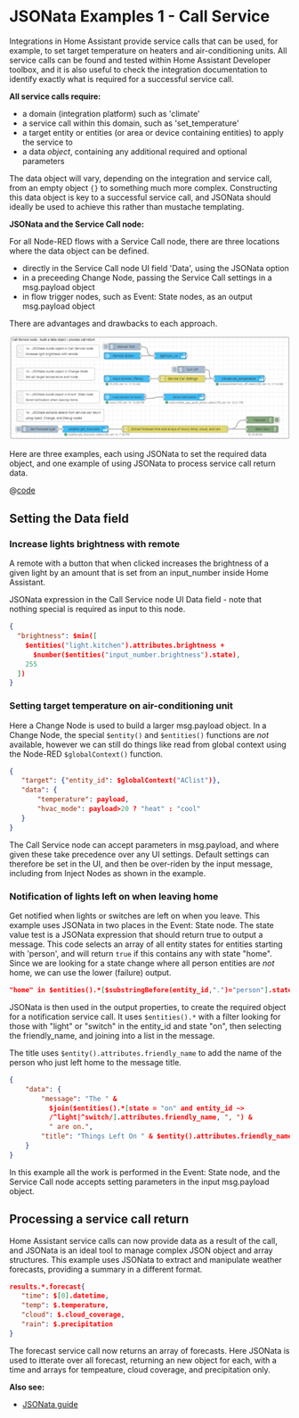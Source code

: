 # JSONata Examples 1 - Call Service

Integrations in Home Assistant provide service calls that can be used, for example, to set target temperature on heaters and air-conditioning units. All service calls can be found and tested within Home Assistant Developer toolbox, and it is also useful to check the integration documentation to identify exactly what is required for a successful service call.

**All service calls require:**

- a domain (integration platform) such as 'climate'
- a service call within this domain, such as 'set_temperature'
- a target entity or entities (or area or device containing entities) to apply the service to
- a data _object_, containing any additional required and optional parameters

The data object will vary, depending on the integration and service call, from an empty object `{}` to something much more complex. Constructing this data object is key to a successful service call, and JSONata should ideally be used to achieve this rather than mustache templating.

**JSONata and the Service Call node:**

For all Node-RED flows with a Service Call node, there are three locations where the data object can be defined.

- directly in the Service Call node UI field 'Data', using the JSONata option
- in a preceeding Change Node, passing the Service Call settings in a msg.payload object
- in flow trigger nodes, such as Event: State nodes, as an output msg.payload object

There are advantages and drawbacks to each approach.

![screenshot](./images/jsonata_1_1.png)

Here are three examples, each using JSONata to set the required data object, and one example of using JSONata to process service call return data.

@[code](@examples/cookbook/jsonata-new/service-call.json)

## Setting the Data field

### Increase lights brightness with remote

A remote with a button that when clicked increases the brightness of a given light by an amount that is set from an input_number inside Home Assistant.

JSONata expression in the Call Service node UI Data field - note that nothing special is required as input to this node.

```json
{
  "brightness": $min([
    $entities("light.kitchen").attributes.brightness +
      $number($entities("input_number.brightness").state),
    255
  ])
}
```

### Setting target temperature on air-conditioning unit

Here a Change Node is used to build a larger msg.payload object. In a Change Node, the special `$entity()` and `$entities()` functions are _not_ available, however we can still do things like read from global context using the Node-RED `$globalContext()` function.

```json
{
   "target": {"entity_id": $globalContext("AClist")},
   "data": {
       "temperature": payload,
       "hvac_mode": payload>20 ? "heat" : "cool"
   }
}
```

The Call Service node can accept parameters in msg.payload, and where given these take precedence over any UI settings. Default settings can therefore be set in the UI, and then be over-riden by the input message, including from Inject Nodes as shown in the example.

### Notification of lights left on when leaving home

Get notified when lights or switches are left on when you leave. This example uses JSONata in two places in the Event: State node. The state value test is a JSONata expression that should return true to output a message. This code selects an array of all entity states for entities starting with 'person', and will return `true` if this contains any with state "home". Since we are looking for a state change where all person entities are _not_ home, we can use the lower (failure) output.

```json
"home" in $entities().*[$substringBefore(entity_id,".")="person"].state
```


JSONata is then used in the output properties, to create the required object for a notification service call. It uses `$entities().*` with a filter looking for those with "light" or "switch" in the entity_id and state "on", then selecting the friendly_name, and joining into a list in the message.

The title uses `$entity().attributes.friendly_name` to add the name of the person who just left home to the message title.

```json
{
    "data": {
        "message": "The " & 
          $join($entities().*[state = "on" and entity_id ~>
          /^light|^switch/].attributes.friendly_name, ", ") &
          " are on.",
        "title": "Things Left On " & $entity().attributes.friendly_name
    }
}
```

In this example all the work is performed in the Event: State node, and the Service Call node accepts setting parameters in the input msg.payload object.

## Processing a service call return

Home Assistant service calls can now provide data as a result of the call, and JSONata is an ideal tool to manage complex JSON object and array structures. This example uses JSONata to extract and manipulate weather forecasts, providing a summary in a different format.

```json
results.*.forecast{
   "time": $[0].datetime,
   "temp": $.temperature,
   "cloud": $.cloud_coverage,
   "rain": $.precipitation
}
```
The forecast service call now returns an array of forecasts. Here JSONata is used to itterate over all forecast, returning an new object for each, with a time and arrays for tempeature, cloud coverage, and precipitation only.

**Also see:**

- [JSONata guide](../guide/jsonata.md)

